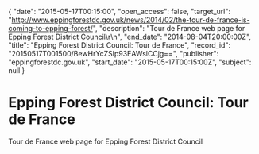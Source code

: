 {
  "date": "2015-05-17T00:15:00", 
  "open_access": false, 
  "target_url": "http://www.eppingforestdc.gov.uk/news/2014/02/the-tour-de-france-is-coming-to-epping-forest/", 
  "description": "Tour de France web page for Epping Forest District Council\r\n", 
  "end_date": "2014-08-04T20:00:00Z", 
  "title": "Epping Forest District Council: Tour de France", 
  "record_id": "20150517T001500/BewHrYcZSlp93EAWslCCjg==", 
  "publisher": "eppingforestdc.gov.uk", 
  "start_date": "2015-05-17T00:15:00Z", 
  "subject": null
}

# Epping Forest District Council: Tour de France

Tour de France web page for Epping Forest District Council
